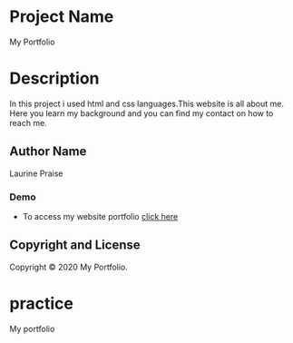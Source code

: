 # **Project Name**
My Portfolio
# Description
In this project i used html and css languages.This website is all about me. Here you learn my background and you can find my contact on how to reach me.
## Author Name
Laurine Praise
### Demo
* To access my website portfolio [click here](https://www.example.com)
## Copyright and License
Copyright © 2020 My Portfolio.
# practice
My portfolio
